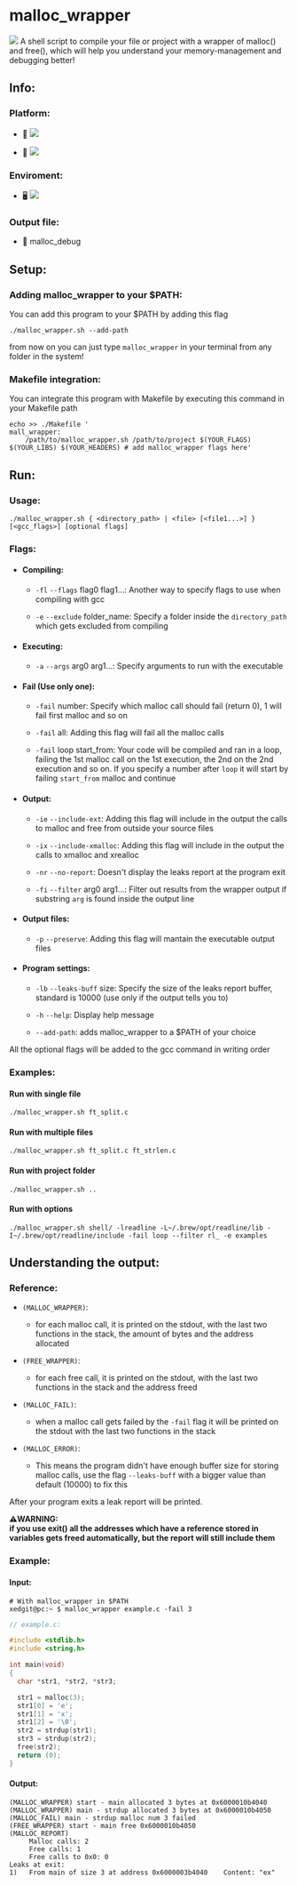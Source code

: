 # malloc_wrapper
<img src="https://img.shields.io/badge/Tools-debug-blueviolet" />
A shell script to compile your file or project with a wrapper of malloc() and free(), which will help you understand your memory-management and debugging better!

## Info:

### Platform:

  - 🍏 <img src="https://img.shields.io/badge/MacOs-working-brightgreen" />


  - 🐧 <img src="https://img.shields.io/badge/Linux-working-brightgreen" />

### Enviroment:

  - 🖥️ <img src="https://img.shields.io/badge/C-gcc-blueviolet" />

### Output file:

  - 📄 malloc_debug


## Setup:

### Adding malloc_wrapper to your $PATH:
You can add this program to your $PATH by adding this flag

```console
./malloc_wrapper.sh --add-path
```
from now on you can just type `malloc_wrapper` in your terminal from any folder in the system!
 
### Makefile integration:
You can integrate this program with Makefile by executing this command in your Makefile path

```shell
echo >> ./Makefile '
mall_wrapper:
    /path/to/malloc_wrapper.sh /path/to/project $(YOUR_FLAGS) $(YOUR_LIBS) $(YOUR_HEADERS) # add malloc_wrapper flags here'
```

## Run:

### Usage:
    ./malloc_wrapper.sh { <directory_path> | <file> [<file1...>] } [<gcc_flags>] [optional flags]

### Flags:

 - #### Compiling:

   - `-fl` `--flags` flag0 flag1...: Another way to specify flags to use when compiling with gcc
   
   - `-e` `--exclude` folder_name: Specify a folder inside the `directory_path` which gets excluded from compiling

 - #### Executing:
   
   - `-a` `--args` arg0 arg1...: Specify arguments to run with the executable


 - #### Fail (Use only one):

   - `-fail` number: Specify which malloc call should fail (return 0), 1 will fail first malloc and so on

   - `-fail` all: Adding this flag will fail all the malloc calls

   - `-fail` loop start_from: Your code will be compiled and ran in a loop, failing the 1st malloc call on the 1st execution, the 2nd on the 2nd            execution and so on. If you specify a number after `loop` it will start by failing `start_from` malloc and continue

 - #### Output:

   - `-ie` `--include-ext`: Adding this flag will include in the output the calls to malloc and free from outside your source files

   - `-ix` `--include-xmalloc`: Adding this flag will include in the output the calls to xmalloc and xrealloc

   - `-nr` `--no-report`: Doesn't display the leaks report at the program exit

   - `-fi` `--filter` arg0 arg1...: Filter out results from the wrapper output if substring `arg` is found inside the output line

 - #### Output files:

   - `-p` `--preserve`: Adding this flag will mantain the executable output files

 - #### Program settings:

   - `-lb` `--leaks-buff` size: Specify the size of the leaks report buffer, standard is 10000 (use only if the output tells you to)
     
   - `-h` `--help`: Display help message
 
   - `--add-path`: adds malloc_wrapper to a $PATH of your choice

   
 All the optional flags will be added to the gcc command in writing order

### Examples:

#### Run with single file

    ./malloc_wrapper.sh ft_split.c
   
#### Run with multiple files

    ./malloc_wrapper.sh ft_split.c ft_strlen.c

#### Run with project folder

    ./malloc_wrapper.sh ..

#### Run with options

    ./malloc_wrapper.sh shell/ -lreadline -L~/.brew/opt/readline/lib -I~/.brew/opt/readline/include -fail loop --filter rl_ -e examples

## Understanding the output:

### Reference:

 - `(MALLOC_WRAPPER)`:
    - for each malloc call, it is printed on the stdout, with the last two functions in the stack, the amount of bytes and the address allocated
   
 - `(FREE_WRAPPER)`:
    - for each free call, it is printed on the stdout, with the last two functions in the stack and the address freed

 - `(MALLOC_FAIL)`:
    - when a malloc call gets failed by the `-fail` flag it will be printed on the stdout with the last two functions in the stack

 - `(MALLOC_ERROR)`:
    - This means the program didn't have enough buffer size for storing malloc calls, use the flag `--leaks-buff` with a bigger value than default (10000) to fix this

After your program exits a leak report will be printed. 

**⚠️WARNING:  
if you use exit() all the addresses which have a reference stored in variables gets freed automatically, but the report will still include them**

### Example:

#### Input:

```console
# With malloc_wrapper in $PATH
xedgit@pc:~ $ malloc_wrapper example.c -fail 3
```

```c
// example.c:

#include <stdlib.h>
#include <string.h>

int main(void)
{
  char *str1, *str2, *str3;

  str1 = malloc(3);
  str1[0] = 'e';
  str1[1] = 'x';
  str1[2] = '\0';
  str2 = strdup(str1);
  str3 = strdup(str2);
  free(str2);
  return (0);
}
```

#### Output:
    
    (MALLOC_WRAPPER) start - main allocated 3 bytes at 0x6000010b4040
    (MALLOC_WRAPPER) main - strdup allocated 3 bytes at 0x6000010b4050
    (MALLOC_FAIL) main - strdup malloc num 3 failed
    (FREE_WRAPPER) start - main free 0x6000010b4050
    (MALLOC_REPORT)
         Malloc calls: 2
         Free calls: 1
         Free calls to 0x0: 0
    Leaks at exit:
    1)   From main of size 3 at address 0x6000003b4040    Content: "ex"
